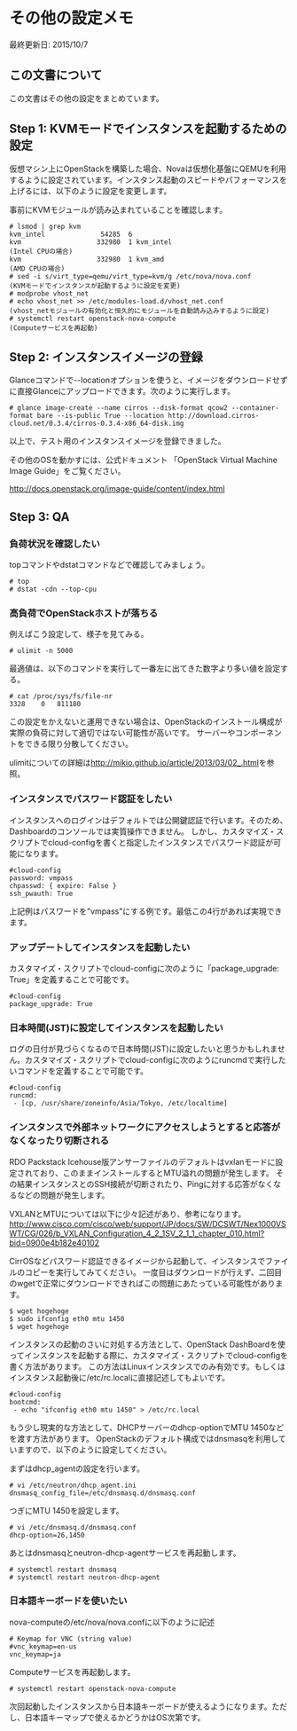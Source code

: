 # その他の設定メモ

最終更新日: 2015/10/7


## この文書について

この文書はその他の設定をまとめています。


## Step 1: KVMモードでインスタンスを起動するための設定

仮想マシン上にOpenStackを構築した場合、Novaは仮想化基盤にQEMUを利用するように設定されています。インスタンス起動のスピードやパフォーマンスを上げるには、以下のように設定を変更します。

事前にKVMモジュールが読み込まれていることを確認します。

````
# lsmod | grep kvm
kvm_intel              54285  6
kvm                   332980  1 kvm_intel
(Intel CPUの場合)
kvm                   332980  1 kvm_amd
(AMD CPUの場合)
# sed -i s/virt_type=qemu/virt_type=kvm/g /etc/nova/nova.conf
(KVMモードでインスタンスが起動するように設定を変更)
# modprobe vhost_net
# echo vhost_net >> /etc/modules-load.d/vhost_net.conf
(vhost_netモジュールの有効化と恒久的にモジュールを自動読み込みするように設定)
# systemctl restart openstack-nova-compute
(Computeサービスを再起動)
````


## Step 2: インスタンスイメージの登録

Glanceコマンドで--locationオプションを使うと、イメージをダウンロードせずに直接Glanceにアップロードできます。次のように実行します。

````
# glance image-create --name cirros --disk-format qcow2 --container-format bare --is-public True --location http://download.cirros-cloud.net/0.3.4/cirros-0.3.4-x86_64-disk.img
````

以上で、テスト用のインスタンスイメージを登録できました｡

その他のOSを動かすには、公式ドキュメント
「OpenStack Virtual Machine Image Guide」をご覧ください｡

<http://docs.openstack.org/image-guide/content/index.html>


## Step 3: QA

### 負荷状況を確認したい

topコマンドやdstatコマンドなどで確認してみましょう。

````
# top
# dstat -cdn --top-cpu
````

### 高負荷でOpenStackホストが落ちる

例えばこう設定して、様子を見てみる。

````
# ulimit -n 5000
````

最適値は、以下のコマンドを実行して一番左に出てきた数字より多い値を設定する。

````
# cat /proc/sys/fs/file-nr
3328	0	811180
````

この設定をかえないと運用できない場合は、OpenStackのインストール構成が実際の負荷に対して適切ではない可能性が高いです。
サーバーやコンポーネントをできる限り分散してください。

ulimitについての詳細は<http://mikio.github.io/article/2013/03/02_.html>を参照。

### インスタンスでパスワード認証をしたい

インスタンスへのログインはデフォルトでは公開鍵認証で行います。そのため、Dashboardのコンソールでは実質操作できません。
しかし、カスタマイズ・スクリプトでcloud-configを書くと指定したインスタンスでパスワード認証が可能になります。

````
#cloud-config
password: vmpass
chpasswd: { expire: False }
ssh_pwauth: True
````

上記例はパスワードを"vmpass"にする例です。最低この4行があれば実現できます。

### アップデートしてインスタンスを起動したい

カスタマイズ・スクリプトでcloud-configに次のように「package_upgrade: True」を定義することで可能です。

````
#cloud-config
package_upgrade: True
````

### 日本時間(JST)に設定してインスタンスを起動したい

ログの日付が見づらくなるので日本時間(JST)に設定したいと思うかもしれません。カスタマイズ・スクリプトでcloud-configに次のようにruncmdで実行したいコマンドを定義することで可能です。

````
#cloud-config
runcmd:
 - [cp, /usr/share/zoneinfo/Asia/Tokyo, /etc/localtime]
````

### インスタンスで外部ネットワークにアクセスしようとすると応答がなくなったり切断される

RDO Packstack Icehouse版アンサーファイルのデフォルトはvxlanモードに設定されており、このままインストールするとMTU溢れの問題が発生します。
その結果インスタンスとのSSH接続が切断されたり、Pingに対する応答がなくなるなどの問題が発生します。

VXLANとMTUについては以下に少々記述があり、参考になります。
<http://www.cisco.com/cisco/web/support/JP/docs/SW/DCSWT/Nex1000VSWT/CG/026/b_VXLAN_Configuration_4_2_1SV_2_1_1_chapter_010.html?bid=0900e4b182e40102>

CirrOSなどパスワード認証できるイメージから起動して、インスタンスでファイルのコピーを実行してみてください。
一度目はダウンロードが行えず、二回目のwgetで正常にダウンロードできればこの問題にあたっている可能性があります。

````
$ wget hogehoge
$ sudo ifconfig eth0 mtu 1450
$ wget hogehoge
````

インスタンスの起動のさいに対処する方法として、OpenStack DashBoardを使ってインスタンスを起動する際に、カスタマイズ・スクリプトでcloud-configを書く方法があります。
この方法はLinuxインスタンスでのみ有効です。もしくはインスタンス起動後に/etc/rc.localに直接記述してもよいです。

````
#cloud-config
bootcmd:
 - echo "ifconfig eth0 mtu 1450" > /etc/rc.local
````

もう少し現実的な方法として、DHCPサーバーのdhcp-optionでMTU 1450などを渡す方法があります。
OpenStackのデフォルト構成ではdnsmasqを利用していますので、以下のように設定してください。

まずはdhcp_agentの設定を行います。

````
# vi /etc/neutron/dhcp_agent.ini
dnsmasq_config_file=/etc/dnsmasq.d/dnsmasq.conf
````

つぎにMTU 1450を設定します。

````
# vi /etc/dnsmasq.d/dnsmasq.conf
dhcp-option=26,1450
````

あとはdnsmasqとneutron-dhcp-agentサービスを再起動します。

````
# systemctl restart dnsmasq
# systemctl restart neutron-dhcp-agent
````

### 日本語キーボードを使いたい
nova-computeの/etc/nova/nova.confに以下のように記述

````
# Keymap for VNC (string value)
#vnc_keymap=en-us
vnc_keymap=ja
````

Computeサービスを再起動します。

````
# systemctl restart openstack-nova-compute
````

次回起動したインスタンスから日本語キーボードが使えるようになります。ただし、日本語キーマップで使えるかどうかはOS次第です。